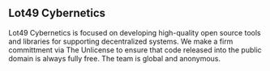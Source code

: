 ## Lot49 Cybernetics

Lot49 Cybernetics is focused on developing high-quality open source tools and libraries for supporting decentralized systems. We make a firm committment via The Unlicense to ensure that code released into the public domain is always fully free. The team is global and anonymous.
